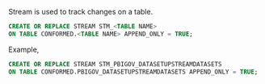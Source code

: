 Stream is used to track changes on a table.

```sql
CREATE OR REPLACE STREAM STM_<TABLE NAME>
ON TABLE CONFORMED.<TABLE NAME> APPEND_ONLY = TRUE;
```
Example,
```sql
CREATE OR REPLACE STREAM STM_PBIGOV_DATASETUPSTREAMDATASETS
ON TABLE CONFORMED.PBIGOV_DATASETUPSTREAMDATASETS APPEND_ONLY = TRUE;
```